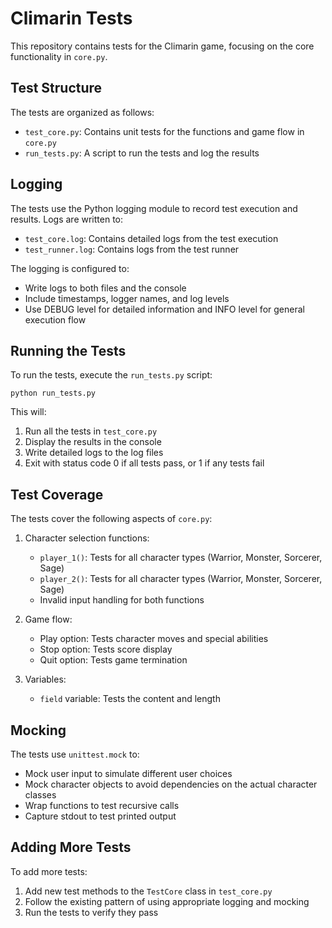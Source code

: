 # Climarin Tests

This repository contains tests for the Climarin game, focusing on the core functionality in `core.py`.

## Test Structure

The tests are organized as follows:

- `test_core.py`: Contains unit tests for the functions and game flow in `core.py`
- `run_tests.py`: A script to run the tests and log the results

## Logging

The tests use the Python logging module to record test execution and results. Logs are written to:

- `test_core.log`: Contains detailed logs from the test execution
- `test_runner.log`: Contains logs from the test runner

The logging is configured to:
- Write logs to both files and the console
- Include timestamps, logger names, and log levels
- Use DEBUG level for detailed information and INFO level for general execution flow

## Running the Tests

To run the tests, execute the `run_tests.py` script:

```
python run_tests.py
```

This will:
1. Run all the tests in `test_core.py`
2. Display the results in the console
3. Write detailed logs to the log files
4. Exit with status code 0 if all tests pass, or 1 if any tests fail

## Test Coverage

The tests cover the following aspects of `core.py`:

1. Character selection functions:
   - `player_1()`: Tests for all character types (Warrior, Monster, Sorcerer, Sage)
   - `player_2()`: Tests for all character types (Warrior, Monster, Sorcerer, Sage)
   - Invalid input handling for both functions

2. Game flow:
   - Play option: Tests character moves and special abilities
   - Stop option: Tests score display
   - Quit option: Tests game termination

3. Variables:
   - `field` variable: Tests the content and length

## Mocking

The tests use `unittest.mock` to:
- Mock user input to simulate different user choices
- Mock character objects to avoid dependencies on the actual character classes
- Wrap functions to test recursive calls
- Capture stdout to test printed output

## Adding More Tests

To add more tests:
1. Add new test methods to the `TestCore` class in `test_core.py`
2. Follow the existing pattern of using appropriate logging and mocking
3. Run the tests to verify they pass